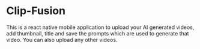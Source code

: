 # Clip-Fusion
This is a react native mobile application to upload your AI generated videos, add thumbnail, title and save the prompts which are used to generate that video. You can also upload any other videos.
